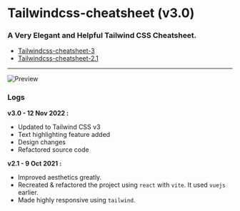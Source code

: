 # Tailwindcss-cheatsheet (v3.0)

### A Very Elegant and Helpful Tailwind CSS Cheatsheet.

- [Tailwindcss-cheatsheet-3](https://umeshmk.github.io/Tailwindcss-cheatsheet/)
- [Tailwindcss-cheatsheet-2.1](https://umeshmk.github.io/Tailwindcss-cheatsheet/v2.1)
<!-- - [Tailwindcss-cheatsheet-2.0](https://umeshmk.github.io/Tailwindcss-cheatsheet/v2.0)
- [Tailwindcss-cheatsheet-1.0](https://umeshmk.github.io/Tailwindcss-cheatsheet/v1) -->

---

<!-- ![](https://i.imgur.com/rrC2G38.png) -->
<!-- ![](https://i.imgur.com/mt2wnyp.png) -->
<!-- ![](https://i.imgur.com/lAz0cZc.png) -->

![Preview](https://i.imgur.com/w4LyvSJ.png)

### Logs

**v3.0 - 12 Nov 2022 :**

- Updated to Tailwind CSS v3
- Text highlighting feature added
- Design changes
- Refactored source code

**v2.1 - 9 Oct 2021 :**

- Improved aesthetics greatly.
- Recreated & refactored the project using `react` with `vite`. It used `vuejs` earlier.
- Made highly responsive using `tailwind`.
